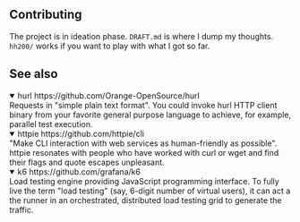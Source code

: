 ## Contributing
The project is in ideation phase. `DRAFT.md` is where I dump my thoughts. `hh200/` works if you want to play with what I got so far.

## See also

<details open>
<summary>
hurl https://github.com/Orange-OpenSource/hurl
</summary>
Requests in "simple plain text format". You could invoke hurl HTTP client
binary from your favorite general purpose language to achieve, for example,
parallel test execution.
</details>

<details open>
<summary>
httpie https://github.com/httpie/cli
</summary>
"Make CLI interaction with web services as human-friendly as possible".
httpie resonates with people who have worked with curl or wget and find
their flags and quote escapes unpleasant.
</details>

<details open>
<summary>
k6 https://github.com/grafana/k6
</summary>
Load testing engine providing JavaScript programming interface. To fully
live the term "load testing" (say, 6-digit number of virtual users), it can
act a the runner in an orchestrated, distributed load testing grid to
generate the traffic.
</details>